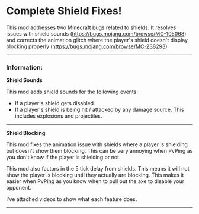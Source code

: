 <h1>Complete Shield Fixes!</h1>

This mod addresses two Minecraft bugs related to shields. It resolves issues with shield sounds (https://bugs.mojang.com/browse/MC-105068)
and corrects the animation glitch where the player's shield doesn't display blocking properly (https://bugs.mojang.com/browse/MC-238293)

---
### Information:
**Shield Sounds**

This mod adds shield sounds for the following events:

- If a player's shield gets disabled.
- If a player's shield is being hit / attacked by any damage source. This includes explosions and projectiles.
---
**Shield Blocking**

This mod fixes the animation issue with shields where a player is shielding but doesn't show them blocking. This can be very annoying when PvPing as you
don't know if the player is shielding or not.

This mod also factors in the 5 tick delay from shields. This means it will not show the player is blocking until they actually are blocking. This makes it
easier when PvPing as you know when to pull out the axe to disable your opponent.

I've attached videos to show what each feature does.

---
